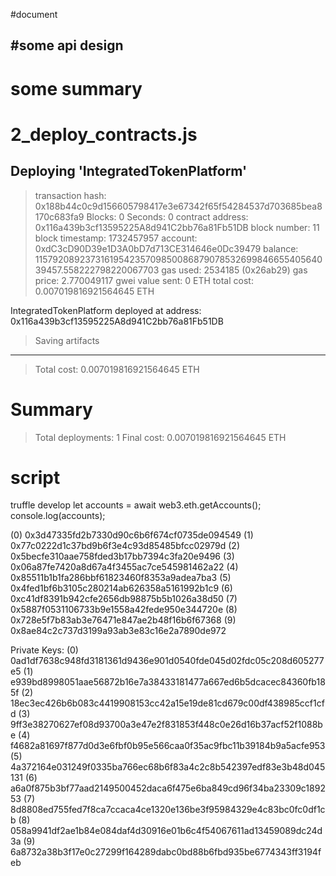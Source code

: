 #document

#some api design
- 
# some summary
2_deploy_contracts.js
=====================

   Deploying 'IntegratedTokenPlatform'
   -----------------------------------
   > transaction hash:    0x188b44c0c9d156605798417e3e67342f65f54284537d703685bea8170c683fa9
   > Blocks: 0            Seconds: 0
   > contract address:    0x116a439b3cf13595225A8d941C2bb76a81Fb51DB
   > block number:        11
   > block timestamp:     1732457957
   > account:             0xdC3cD90D39e1D3A0bD7d713CE314646e0Dc39479
   > balance:             115792089237316195423570985008687907853269984665540564039457.558222798220067703
   > gas used:            2534185 (0x26ab29)
   > gas price:           2.770049117 gwei
   > value sent:          0 ETH
   > total cost:          0.007019816921564645 ETH

IntegratedTokenPlatform deployed at address: 0x116a439b3cf13595225A8d941C2bb76a81Fb51DB
   > Saving artifacts
   -------------------------------------
   > Total cost:     0.007019816921564645 ETH

Summary
=======
> Total deployments:   1
> Final cost:          0.007019816921564645 ETH

# script
   truffle develop
   let accounts = await web3.eth.getAccounts();
   console.log(accounts);

(0) 0x3d47335fd2b7330d90c6b6f674cf0735de094549
(1) 0x77c0222d1c37bd9b6f3e4c93d85485bfcc02979d
(2) 0x5becfe310aae758fded3b17bb7394c3fa20e9496
(3) 0x06a87fe7420a8d67a4f3455ac7ce545981462a22
(4) 0x85511b1b1fa286bbf61823460f8353a9adea7ba3
(5) 0x4fed1bf6b3105c280214ab626358a5161992b1c9
(6) 0xc41df8391b942cfe2656db98875b5b1026a38d50
(7) 0x5887f0531106733b9e1558a42fede950e344720e
(8) 0x728e5f7b83ab3e76471e847ae2b48f16b6f67368
(9) 0x8ae84c2c737d3199a93ab3e83c16e2a7890de972

Private Keys:
(0) 0ad1df7638c948fd3181361d9436e901d0540fde045d02fdc05c208d605277e5
(1) e939bd8998051aae56872b16e7a38433181477a667ed6b5dcacec84360fb185f
(2) 18ec3ec426b6b083c4419908153cc42a15e19de81cd679c00df438985ccf1cfd
(3) 9ff3e38270627ef08d93700a3e47e2f831853f448c0e26d16b37acf52f1088be
(4) f4682a81697f877d0d3e6fbf0b95e566caa0f35ac9fbc11b39184b9a5acfe953
(5) 4a372164e031249f0335ba766ec68b6f83a4c2c8b542397edf83e3b48d045131
(6) a6a0f875b3bf77aad2149500452daca6f475e6ba849cd96f34ba23309c189253
(7) 8d8808ed755fed7f8ca7ccaca4ce1320e136be3f95984329e4c83bc0fc0df1cb
(8) 058a9941df2ae1b84e084daf4d30916e01b6c4f54067611ad13459089dc24d3a
(9) 6a8732a38b3f17e0c27299f164289dabc0bd88b6fbd935be6774343ff3194feb